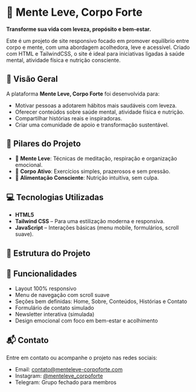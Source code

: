# 🌱 Mente Leve, Corpo Forte

**Transforme sua vida com leveza, propósito e bem-estar.**

Este é um projeto de site responsivo focado em promover equilíbrio entre corpo e mente, com uma abordagem acolhedora, leve e acessível. Criado com HTML e TailwindCSS, o site é ideal para iniciativas ligadas à saúde mental, atividade física e nutrição consciente.

## 📌 Visão Geral

A plataforma **Mente Leve, Corpo Forte** foi desenvolvida para:

- Motivar pessoas a adotarem hábitos mais saudáveis com leveza.
- Oferecer conteúdos sobre saúde mental, atividade física e nutrição.
- Compartilhar histórias reais e inspiradoras.
- Criar uma comunidade de apoio e transformação sustentável.

## 🎯 Pilares do Projeto

- 🧠 **Mente Leve**: Técnicas de meditação, respiração e organização emocional.
- 💪 **Corpo Ativo**: Exercícios simples, prazerosos e sem pressão.
- 🥗 **Alimentação Consciente**: Nutrição intuitiva, sem culpa.

## 💻 Tecnologias Utilizadas

- **HTML5**
- **Tailwind CSS** – Para uma estilização moderna e responsiva.
- **JavaScript** – Interações básicas (menu mobile, formulários, scroll suave).

## 📁 Estrutura do Projeto


## 🚀 Funcionalidades

- Layout 100% responsivo
- Menu de navegação com scroll suave
- Seções bem definidas: Home, Sobre, Conteúdos, Histórias e Contato
- Formulário de contato simulado
- Newsletter interativa (simulada)
- Design emocional com foco em bem-estar e acolhimento


## 📬 Contato

Entre em contato ou acompanhe o projeto nas redes sociais:

- Email: contato@menteleve-corpoforte.com  
- Instagram: [@menteleve_corpoforte](https://instagram.com/menteleve_corpoforte)  
- Telegram: Grupo fechado para membros

